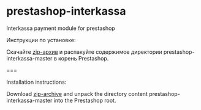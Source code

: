 prestashop-interkassa
=====================

Interkassa payment module for prestashop

Инструкции по установке:

Скачайте [zip-архив](https://github.com/logical-and/prestashop-interkassa/archive/master.zip) и распакуйте содержимое директории prestashop-interkassa-master в корень Prestashop.

===

Installation instructions:

Download [zip-archive](https://github.com/logical-and/prestashop-interkassa/archive/master.zip) and unpack the directory content prestashop-interkassa-master into the Prestashop root.
